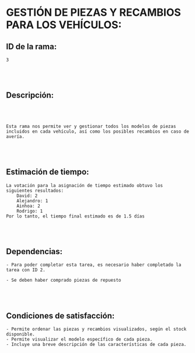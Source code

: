 # GESTIÓN DE PIEZAS Y RECAMBIOS PARA LOS VEHÍCULOS:
  
## ID de la rama: 
```
3
```
<br><br/>


## Descripción: 
<br><br/>
```
Esta rama nos permite ver y gestionar todos los modelos de piezas incluidos en cada vehículo, así como los posibles recambios en caso de avería.
```

<br><br/>

## Estimación de tiempo:
```
La votación para la asignación de tiempo estimado obtuvo los siguientes resultados:
    David: 2
    Alejandro: 1
    Ainhoa: 2
    Rodrigo: 1
Por lo tanto, el tiempo final estimado es de 1.5 días
```
<br><br/>

## Dependencias:
```
- Para poder completar esta tarea, es necesario haber completado la tarea con ID 2.

- Se deben haber comprado piezas de repuesto
```

<br><br/>

## Condiciones de satisfacción:
```
- Permite ordenar las piezas y recambios visualizados, según el stock disponible.
- Permite visualizar el modelo específico de cada pieza.
- Incluye una breve descripción de las características de cada pieza.
```


